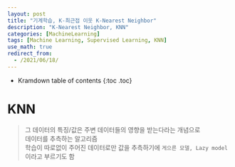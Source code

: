```yaml
---
layout: post
title: "기계학습, K-최근접 이웃 K-Nearest Neighbor"
description: "K-Nearest Neighbor, KNN"
categories: [MachineLearning]
tags: [Machine Learning, Supervised Learning, KNN]
use_math: true
redirect_from:
  - /2021/06/18/
---
```


* Kramdown table of contents
{:toc .toc}


# KNN    
> 그 데이터의 특징/값은 주변 데이터들의 영향을 받는다라는 개념으로    
> 데이터를 추측하는 알고리즘    
> 학습이 따로없이 주어진 데이터로만 값을 추측하기에 `게으른 모델, Lazy model` 이라고 부르기도 함    

